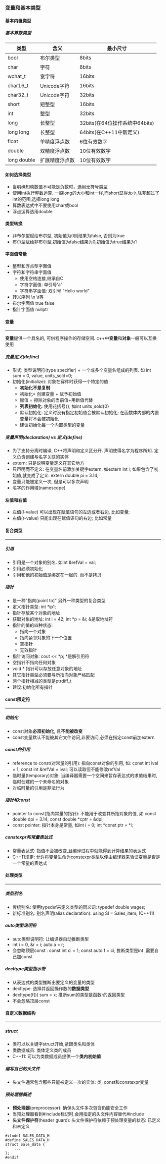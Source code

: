 ### 变量和基本类型

#### 基本内置类型

##### 基本算数类型

| 类型        | 含义           | 最小尺寸                       |
| ----------- | -------------- | ------------------------------ |
| bool        | 布尔类型       | 8bits                          |
| char        | 字符           | 8bits                          |
| wchat_t     | 宽字符         | 16bits                         |
| char16_t    | Unicode字符    | 16bits                         |
| char32_t    | Unicode字符    | 32bits                         |
| short       | 短整型         | 16bits                         |
| int         | 整型           | 32bits                         |
| long        | 长整型         | 32bits(在64位操作系统中64bits) |
| long long   | 长整型         | 64bits(在C++11中新定义)        |
| float       | 单精度浮点数   | 6位有效数字                    |
| double      | 双精度浮点数   | 10位有效数字                   |
| long double | 扩展精度浮点数 | 10位有效数字                   |

#### 如何选择类型

- 当明确知晓数值不可能是负数时，选用无符号类型
- 使用int执行整数运算. 一般long的大小和int一样,而short显得太小,除非超过了int的范围,选择long long
- 算数表达式中不要使用char或bool
- 浮点运算选用double

#### 类型转换

- 非布尔型赋给布尔型, 初始值为0则结果为false, 否则为true
- 布尔型赋给非布尔型,初始值为false结果为0,初始值为true结果为1

#### 字面值常量

- 整型和浮点型字面值
- 字符和字符串字面值
  - 使用空格连接,继承自C
  - 字符字面值: 单引号'a'
  - 字符串字面值: 双引号 "Hello world"
- 转义序列 \n \t等
- 布尔字面值 true false
- 指针字面值 nullptr

#### 变量

------

**变量**提供一个具名的, 可供程序操作的存储空间. c++中**变量**和**对象**一般可以互换使用

##### 变量定义(define)

- 形式: 类型说明符(type specifier) + 一个或多个变量名组成的列表. 如 int sum = 0, value, units_sold=0;
- 初始化(initialize): 对象在穿件时获得一个特定的值
  - **初始化不是复制**
  - 初始化= 创建变量 + 赋予初始值
  - 赋值 = 擦除对象的当前值+用新值代替
  - **列表初始化**: 使用花括号{}, 如int units_sold{0}
  - 默认初始化: 定义时没有指定初始值会被默认初始化; 在函数体内部的内置变量将不会被初始化
  - 建议初始化每一个内置类型的变量

##### 变量声明(declaration) vs 定义(define)

- 为了支持分离时编译, C++将声明和定义区分开. 声明使得名字为程序所知. 定义负责创建与名字关联的实体
- extern: 只是说明变量定义在其它地方
- 只声明而不定义: 在变量名前添加关键字extern, 如extern int i; 如果包含了初始值,就变成了定义: extern double pi = 3.14;
- 变量只能被定义一次, 但是可以多次声明
- 名字的作用域(namescope)

#### 左值和右值

- 左值(l-value) 可以出现在赋值语句的左边或者右边, 比如变量;
- 右值(r-value) 只能出现在赋值语句的右边; 比如常量

#### 复合类型

------

##### 引用

- 引用是一个对象的别名. 如int &refVal = val;
- 引用必须初始化
- 引用和他的初始值是绑定在一起的. 而不是拷贝

##### 指针

- 是一种"指向(point to)" 另外一种类型的复合类型
- 定义指针类型: int *ip1;
- 指针存放某个对象的地址
- 获取对象的地址: int i = 42; int *p = &i; &是取地址符
- 指针的值的四种状态:
  - 指向一个对象
  - 指向紧邻对象的下一个位置
  - 空指针
  - 无效指针
- 指针访问对象: cout << *p;  *是解引用符
- 空指针不指向任何对象
- void * 指针可以存放任意对象的地址
- 其它指针类型必须要与所指向对象严格匹配
- 两个指针相减的类型是ptrdiff_t
- 建议:初始化所有指针

#### const限定符

------

##### 初始化

- const对象**必须初始化**, 且**不能被改变**
- const变量默认不能被其它文件访问,非要访问,必须在指定const前加extern

##### const的引用

- reference to const(对常量的引用): 指向const对象的引用,  如: const int ival = 1; const int &refVal = ival; 可以读取但不能修改refVal
- 临时量(temporary)对象: 当编译器需要一个空间来暂存表达式的求值结果时,临时创建的一个未命名的对象
- 对临时量的引用是非法行为

##### 指针和const

- pointer to const(指向常量的指针): 不能用于改变其所指对象的值, 如 const double dpi = 3.14; const double *cptr = &dpi;
- const pointer: 指针本身是常量, 如int i = 0; int *const ptr = *i;

##### constexpr和常量表达式

- 常量表达式: 指值不会被改变,且编译过程中就能得到计算结果的表达式
- C++11规定: 允许将变量生命为constexpr类型以便由编译器来验证变量是否是一个常量的表达式

#### 处理类型

------

##### 类型别名

- 传统别名: 使用typedef来定义类型的同义词: typedef double wages;
- 新标准别名: 别名声明(alias declaration): using SI = Sales_item; (C++11)

##### auto类型说明符

- auto类型说明符: 让编译器自动推断类型
- int i = 0, &r = i; auto a = r;
- 会忽略顶层const : const int ci = 1; const auto f = ci; 推断类型是int ,需要自己加const

##### decltype类型指示符

- 从表达式的类型推断出要定义的变量的类型
- decltype: 选择并返回操作数的**数据类型**
- decltype(f()) sum = x; 推断sum的类型是函数r的返回类型
- 不会忽略顶层const

#### 自定义数据结构

------

##### struct

- 类可以以关键字struct开始,紧跟类名和类体
- 类数据成员: 类体定义类的成员
- C++11: 可以为类数据成员提供一个**类内初始值**

##### 编写自己的头文件

- 头文件通常包含那些只能被定义一次的实体: 类, const和constexpr变量

##### 预处理器概述

- **预处理器**(preprocessor): 确保头文件多次包含仍能安全工作
- 当预处理器看到#include标记时,会用指定的头文件内容替代#include
- **头文件保护符**(header guard): 头文件保护符依赖于预处理变量的状态: 已定义和未定义

```
#ifndef SALES_DATA_H
#define SALES_DATA_H
struct Sale_data {
	...
};
#endif
```

